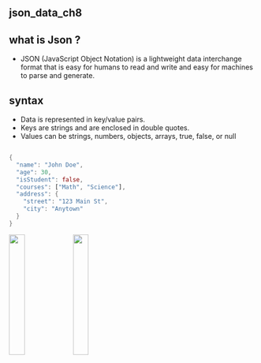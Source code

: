 ## json_data_ch8
## what is Json ?
- JSON (JavaScript Object Notation) is a lightweight data interchange format that is easy for humans to read and write and easy for machines to parse and generate.

## syntax
- Data is represented in key/value pairs.
- Keys are strings and are enclosed in double quotes.
- Values can be strings, numbers, objects, arrays, true, false, or null

```dart

{
  "name": "John Doe",
  "age": 30,
  "isStudent": false,
  "courses": ["Math", "Science"],
  "address": {
    "street": "123 Main St",
    "city": "Anytown"
  }
}
```
<img src="https://github.com/user-attachments/assets/7db8c9d1-eca2-447c-9d27-35a4d30118c6"  height=25%  width = 25%>

<img src = "https://github.com/user-attachments/assets/bdf76555-de5e-4261-a1ab-4cead229945a" height = 25%  width= 25%>

